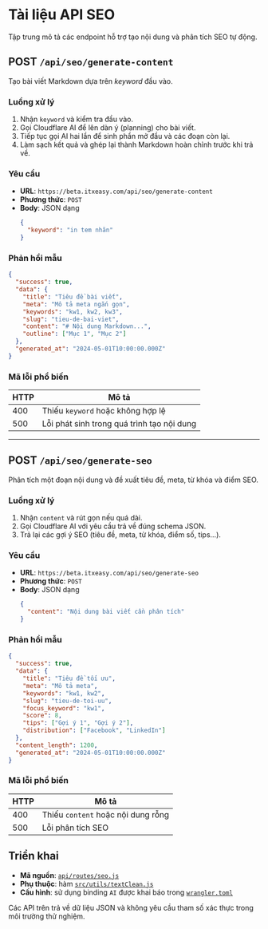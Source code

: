# Tài liệu API SEO

Tập trung mô tả các endpoint hỗ trợ tạo nội dung và phân tích SEO tự động.

## POST `/api/seo/generate-content`
Tạo bài viết Markdown dựa trên *keyword* đầu vào.

### Luồng xử lý
1. Nhận `keyword` và kiểm tra đầu vào.
2. Gọi Cloudflare AI để lên dàn ý (planning) cho bài viết.
3. Tiếp tục gọi AI hai lần để sinh phần mở đầu và các đoạn còn lại.
4. Làm sạch kết quả và ghép lại thành Markdown hoàn chỉnh trước khi trả về.

### Yêu cầu
- **URL**: `https://beta.itxeasy.com/api/seo/generate-content`
- **Phương thức**: `POST`
- **Body**: JSON dạng
  ```json
  {
    "keyword": "in tem nhãn"
  }
  ```

### Phản hồi mẫu
```json
{
  "success": true,
  "data": {
    "title": "Tiêu đề bài viết",
    "meta": "Mô tả meta ngắn gọn",
    "keywords": "kw1, kw2, kw3",
    "slug": "tieu-de-bai-viet",
    "content": "# Nội dung Markdown...",
    "outline": ["Mục 1", "Mục 2"]
  },
  "generated_at": "2024-05-01T10:00:00.000Z"
}
```

### Mã lỗi phổ biến
| HTTP | Mô tả |
| --- | ----- |
| 400 | Thiếu `keyword` hoặc không hợp lệ |
| 500 | Lỗi phát sinh trong quá trình tạo nội dung |

---

## POST `/api/seo/generate-seo`
Phân tích một đoạn nội dung và đề xuất tiêu đề, meta, từ khóa và điểm SEO.

### Luồng xử lý
1. Nhận `content` và rút gọn nếu quá dài.
2. Gọi Cloudflare AI với yêu cầu trả về đúng schema JSON.
3. Trả lại các gợi ý SEO (tiêu đề, meta, từ khóa, điểm số, tips...).

### Yêu cầu
- **URL**: `https://beta.itxeasy.com/api/seo/generate-seo`
- **Phương thức**: `POST`
- **Body**: JSON dạng
  ```json
  {
    "content": "Nội dung bài viết cần phân tích"
  }
  ```

### Phản hồi mẫu
```json
{
  "success": true,
  "data": {
    "title": "Tiêu đề tối ưu",
    "meta": "Mô tả meta",
    "keywords": "kw1, kw2",
    "slug": "tieu-de-toi-uu",
    "focus_keyword": "kw1",
    "score": 8,
    "tips": ["Gợi ý 1", "Gợi ý 2"],
    "distribution": ["Facebook", "LinkedIn"]
  },
  "content_length": 1200,
  "generated_at": "2024-05-01T10:00:00.000Z"
}
```

### Mã lỗi phổ biến
| HTTP | Mô tả |
| --- | ----- |
| 400 | Thiếu `content` hoặc nội dung rỗng |
| 500 | Lỗi phân tích SEO |

## Triển khai
- **Mã nguồn**: [`api/routes/seo.js`](../api/routes/seo.js)
- **Phụ thuộc**: hàm [`src/utils/textClean.js`](../src/utils/textClean.js)
- **Cấu hình**: sử dụng binding `AI` được khai báo trong [`wrangler.toml`](../wrangler.toml)

Các API trên trả về dữ liệu JSON và không yêu cầu tham số xác thực trong môi trường thử nghiệm.
